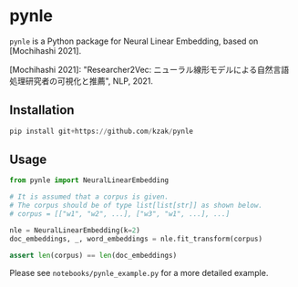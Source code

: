 # pynle

`pynle` is a Python package for Neural Linear Embedding, based on [Mochihashi 2021].

[Mochihashi 2021]: "Researcher2Vec: ニューラル線形モデルによる自然言語処理研究者の可視化と推薦", NLP, 2021.

## Installation

```py
pip install git+https://github.com/kzak/pynle
```

## Usage

```py
from pynle import NeuralLinearEmbedding

# It is assumed that a corpus is given.
# The corpus should be of type list[list[str]] as shown below.
# corpus = [["w1", "w2", ...], ["w3", "w1", ...], ...]

nle = NeuralLinearEmbedding(k=2)
doc_embeddings, _, word_embeddings = nle.fit_transform(corpus)

assert len(corpus) == len(doc_embeddings)
```

Please see `notebooks/pynle_example.py` for a more detailed example.

